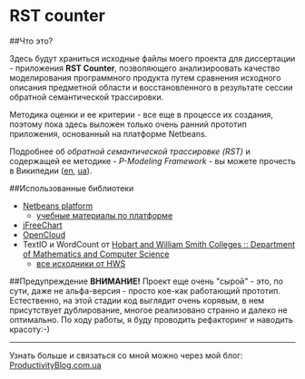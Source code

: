 # RST counter

##Что это?

Здесь будут храниться исходные файлы моего проекта для диссертации - приложения **RST Counter**, позволяющего анализироовать качество моделирования программного продукта путем сравнения исходного описания предметной области и восстановленного в результате сессии обратной семантической трассировки.

Методика оценки и ее критерии - все еще в процессе их создания, поэтому пока здесь выложен только очень ранний прототип приложения, основанный на платформе Netbeans.

Подробнее об *обратной семантической трассировке (RST)* и содержащей ее методике - *P-Modeling Framework* - вы можете прочесть в Википедии ([en], [ua]).

[en]: https://en.wikipedia.org/wiki/P-Modeling_Framework
[ua]: https://uk.wikipedia.org/wiki/P-modeling

##Использованные библиотеки
* [Netbeans platform] 
  * [учебные материалы по платформе]
* [jFreeChart]
* [OpenCloud]
* TextIO и WordCount от [Hobart and William Smith Colleges :: Department of Mathematics and Computer Science] 
  * [все исходники от HWS]

##Предупреждение
**ВНИМАНИЕ!** Проект еще очень "сырой" - это, по сути, даже не альфа-версия - просто кое-как работающий прототип. Естественно, на этой стадии код выглядит очень корявым, в нем присутствует дублирование, многое реализовано странно и далеко не оптимально. По ходу работы, я буду проводить рефакторинг и наводить красоту:-)

___
Узнать больше и связаться со мной можно через мой блог: [ProductivityBlog.com.ua]

[Netbeans platform]: https://netbeans.org/features/platform/
[учебные материалы по платформе]: https://netbeans.org/kb/trails/platform_ru.html
[jFreeChart]: http://www.jfree.org/jfreechart/
[OpenCloud]: http://grepcode.com/snapshot/repo1.maven.org/maven2/org.mcavallo/opencloud/0.3
[Hobart and William Smith Colleges :: Department of Mathematics and Computer Science]: http://math.hws.edu/
[все исходники от HWS]: http://math.hws.edu/javanotes/source/
[ProductivityBlog.com.ua]: http://productivityblog.com.ua/
